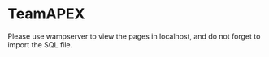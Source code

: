 # TeamAPEX
Please use wampserver to view the pages in localhost, and do not forget to import the SQL file.
